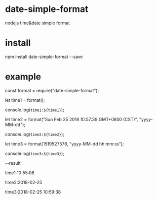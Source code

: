 # date-simple-format
nodejs time&amp;date simple format

# install
npm install date-simple-format --save

# example
const format = require("date-simple-format");


let time1 = format();

console.log(`time1:${time1}`);


let time2 = format("Sun Feb 25 2018 10:57:39 GMT+0800 (CST)", "yyyy-MM-dd");

console.log(`time2:${time2}`);


let time3 = format(1519527578, "yyyy-MM-dd hh:mm:ss");

console.log(`time3:${time3}`);

--result

time1:10:55:08

time2:2018-02-25

time3:2018-02-25 10:59:38



